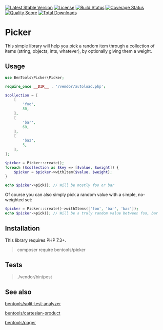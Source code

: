 [![Latest Stable Version](https://poser.pugx.org/bentools/picker/v/stable)](https://packagist.org/packages/bentools/picker)
[![License](https://poser.pugx.org/bentools/picker/license)](https://packagist.org/packages/bentools/picker)
[![Build Status](https://img.shields.io/travis/bpolaszek/picker/master.svg?style=flat-square)](https://travis-ci.org/bpolaszek/picker)
[![Coverage Status](https://coveralls.io/repos/github/bpolaszek/picker/badge.svg?branch=master)](https://coveralls.io/github/bpolaszek/picker?branch=master)
[![Quality Score](https://img.shields.io/scrutinizer/g/bpolaszek/picker.svg?style=flat-square)](https://scrutinizer-ci.com/g/bpolaszek/picker)
[![Total Downloads](https://poser.pugx.org/bentools/picker/downloads)](https://packagist.org/packages/bentools/picker)

# Picker

This simple library will help you pick a random item through a collection of items (string, objects, ints, whatever), 
by optionally giving them a weight.

Usage
-----

```php
use BenTools\Picker\Picker;

require_once __DIR__ . '/vendor/autoload.php';

$collection = [
    [
        'foo',
        80,
    ],
    [
        'bar',
        60,
    ],
    [
        'baz',
        5,
    ],
];

$picker = Picker::create();
foreach ($collection as $key => [$value, $weight]) {
    $picker = $picker->withItem($value, $weight);
}

echo $picker->pick(); // Will be mostly foo or bar
```

Of course you can also simply pick a random value with a simple, no-weighted set:
```php
$picker = Picker::create()->withItems(['foo', 'bar', 'baz']);
echo $picker->pick(); // Will be a truly random value between foo, bar and baz
```

Installation
------------

This library requires PHP 7.3+.

> composer require bentools/picker

Tests
-----

> ./vendor/bin/pest


See also
--------

[bentools/split-test-analyzer](https://github.com/bpolaszek/split-test-analyzer)

[bentools/cartesian-product](https://github.com/bpolaszek/cartesian-product)

[bentools/pager](https://github.com/bpolaszek/bentools-pager)
